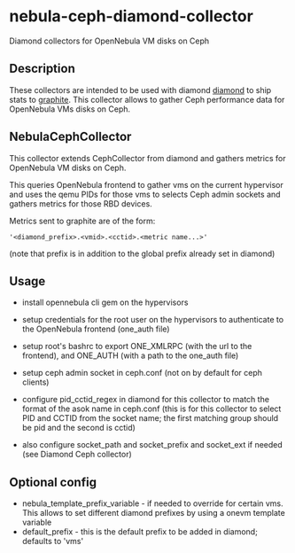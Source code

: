 # nebula-ceph-diamond-collector

Diamond collectors for OpenNebula VM disks on Ceph

## Description

These collectors are intended to be used with diamond [diamond](https://github.com/python-diamond/Diamond) to ship stats to [graphite](http://graphite.wikidot.com/ "Graphite"). This collector allows to gather Ceph performance data for OpenNebula VMs disks on Ceph.


## NebulaCephCollector

This collector extends CephCollector from diamond and gathers metrics for OpenNebula VM disks on Ceph.

This queries OpenNebula frontend to gather vms on the current hypervisor and uses the qemu PIDs for those vms to selects Ceph admin sockets and gathers metrics for those RBD devices.

Metrics sent to graphite are of the form: 

    '<diamond_prefix>.<vmid>.<cctid>.<metric name...>'

(note that prefix is in addition to the global prefix already set in diamond)

## Usage

- install opennebula cli gem on the hypervisors
- setup credentials for the root user on the hypervisors to authenticate to the OpenNebula frontend (one_auth file)
- setup root's bashrc to export ONE_XMLRPC (with the url to the frontend), and ONE_AUTH (with a path to the one_auth file)

- setup ceph admin socket in ceph.conf (not on by default for ceph clients)
- configure pid_cctid_regex in diamond for this collector to match the format of the asok name in ceph.conf (this is for this collector to select PID and CCTID from the socket name; the first matching group should be pid and the second is cctid)
- also configure socket_path and socket_prefix and socket_ext if needed (see Diamond Ceph collector)

## Optional config

- nebula_template_prefix_variable - if needed to override for certain vms. This allows to set different diamond prefixes by using a onevm template variable
- default_prefix - this is the default prefix to be added in diamond; defaults to 'vms'
